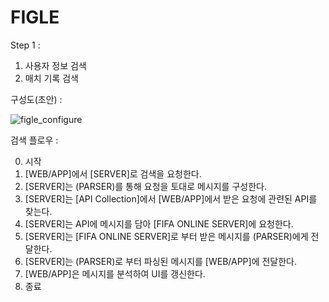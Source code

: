 # FIGLE
Step 1 : 
1. 사용자 정보 검색
2. 매치 기록 검색 

구성도(초안) :

![figle_configure](https://user-images.githubusercontent.com/20256618/71319993-9b9d2080-24e8-11ea-9768-714bddb8f14e.jpg)


검색 플로우 :

0. 시작
1. [WEB/APP]에서 [SERVER]로 검색을 요청한다.
2. [SERVER]는 (PARSER)를 통해 요청을 토대로 메시지를 구성한다.
3. [SERVER]는 [API Collection]에서 [WEB/APP]에서 받은 요청에 관련된 API를 찾는다.
4. [SERVER]는 API에 메시지를 담아 [FIFA ONLINE SERVER]에 요청한다.
5. [SERVER]는 [FIFA ONLINE SERVER]로 부터 받은 메시지를 (PARSER)에게 전달한다.
6. [SERVER]는 (PARSER)로 부터 파싱된 메시지를 [WEB/APP]에 전달한다.
7. [WEB/APP]은 메시지를 분석하여 UI를 갱신한다.
8. 종료
